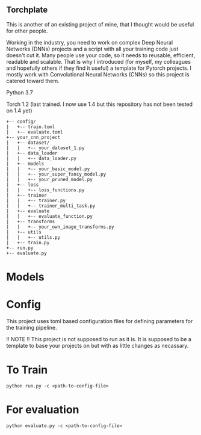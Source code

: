 ## Torchplate

This is another of an existing project of mine, that I thought would be useful for other people.

Working in the industry, you need to work on complex Deep Neural Networks (DNNs) projects and a script with all your training code just doesn't cut it. Many people use your code, so it needs to reusable, efficient, readable and scalable.
That is why I introduced (for myself, my colleagues and hopefully others if they find it useful) a template for Pytorch projects. I mostly work with Convolutional Neural Networks (CNNs) so this project is catered toward them.

Python 3.7

Torch 1.2 (last trained. I now use 1.4 but this repository has not been tested on 1.4 yet)

```
+-- config/
|   +-- train.toml
|   +-- evaluate.toml
+-- your_cnn_project
|   +-- dataset/
|   |   +-- your_dataset_1.py
|   +-- data_loader
|   |   +-- data_loader.py
|   +-- models
|   |   +-- your_basic_model.py
|   |   +-- your_super_fancy_model.py
|   |   +-- your_pruned_model.py
|   +-- loss
|   |   +-- loss_functions.py
|   +-- trainer
|   |   +-- trainer.py
|   |   +-- trainer_multi_task.py
|   +-- evaluate
|   |   +-- evaluate_function.py
|   +-- transforms
|   |   +-- your_own_image_transforms.py
|   +-- utils
|   |   +-- utils.py
|   +-- train.py
+-- run.py
+-- evaluate.py
```

# Models

# Config

This project uses toml based configuration files for defining parameters for the training pipeline.

!! NOTE !! This project is not supposed to run as it is. It is supposed to be a template to base your projects on but with as little changes as necassary.

# To Train
```
python run.py -c <path-to-config-file>
```

# For evaluation
```
python evaluate.py -c <path-to-config-file>
```
